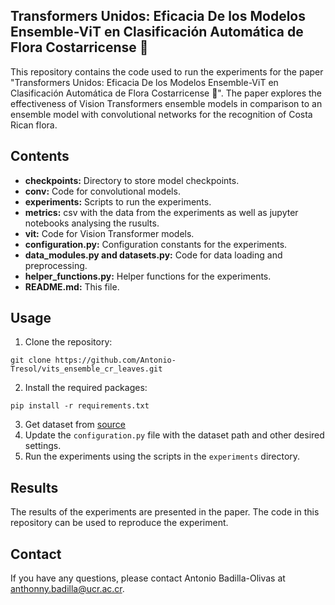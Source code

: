 ## Transformers Unidos: Eficacia De los Modelos Ensemble-ViT en Clasificación Automática de Flora Costarricense 🌿

This repository contains the code used to run the experiments for the paper "Transformers Unidos: Eficacia De los Modelos Ensemble-ViT en Clasificación Automática de Flora Costarricense 🌿". The paper explores the effectiveness of Vision Transformers ensemble models in comparison to an ensemble model with convolutional networks for the recognition of Costa Rican flora.

## Contents

* **checkpoints:** Directory to store model checkpoints.
* **conv:** Code for convolutional models.
* **experiments:** Scripts to run the experiments.
* **metrics:** csv with the data from the experiments as well as jupyter notebooks analysing the rusults.
* **vit:** Code for Vision Transformer models.
* **configuration.py:** Configuration constants for the experiments.
* **data_modules.py and datasets.py:** Code for data loading and preprocessing.
* **helper_functions.py:** Helper functions for the experiments.
* **README.md:** This file.

## Usage

1. Clone the repository:
```
git clone https://github.com/Antonio-Tresol/vits_ensemble_cr_leaves.git
```
2. Install the required packages:
```
pip install -r requirements.txt
```
3. Get dataset from [source](https://www.clei.org/cleiej/index.php/cleiej/article/view/413 )
4. Update the `configuration.py` file with the dataset path and other desired settings.
5. Run the experiments using the scripts in the `experiments` directory.

## Results

The results of the experiments are presented in the paper. The code in this repository can be used to reproduce the experiment.

## Contact

If you have any questions, please contact Antonio Badilla-Olivas at anthonny.badilla@ucr.ac.cr.

